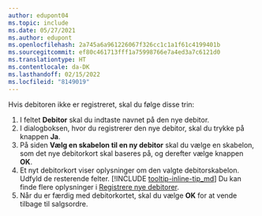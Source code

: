 ```yaml
---
author: edupont04
ms.topic: include
ms.date: 05/27/2021
ms.author: edupont
ms.openlocfilehash: 2a745a6a961226067f326cc1c1a1f61c4199401b
ms.sourcegitcommit: ef80c461713fff1a75998766e7a4ed3a7c6121d0
ms.translationtype: HT
ms.contentlocale: da-DK
ms.lasthandoff: 02/15/2022
ms.locfileid: "8149019"
---
```

Hvis debitoren ikke er registreret, skal du følge disse trin:

1. I feltet **Debitor** skal du indtaste navnet på den nye debitor.
2. I dialogboksen, hvor du registrerer den nye debitor, skal du trykke på knappen **Ja**.
3. På siden **Vælg en skabelon til en ny debitor** skal du vælge en skabelon, som det nye debitorkort skal baseres på, og derefter vælge knappen **OK**.
4. Et nyt debitorkort viser oplysninger om den valgte debitorskabelon. Udfyld de resterende felter. [!INCLUDE [tooltip-inline-tip_md](tooltip-inline-tip_md.md)] Du kan finde flere oplysninger i [Registrere nye debitorer](../sales-how-register-new-customers.md).  
5. Når du er færdig med debitorkortet, skal du vælge **OK** for at vende tilbage til salgsordre.
